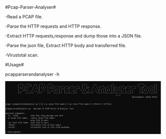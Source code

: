 #Pcap-Parser-Analyser#

<p>-Read a PCAP file.</p>
<p>-Parse the HTTP requests and HTTP response.</p>
<p>-Extract HTTP requests,response and dump those into a JSON file.</p>
<p>-Parse the json file, Extract HTTP body and transferred file.</p>
<p>-Virustotal scan.</p>

#Usage#

pcapparserandanalyser -h 

![Screenshot](usage.png)







